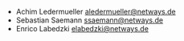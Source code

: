 * Achim Ledermueller <aledermueller@netways.de>
* Sebastian Saemann <ssaemann@netways.de>
* Enrico Labedzki <elabedzki@netways.de>
